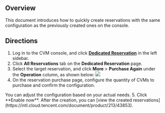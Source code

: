 ## Overview
This document introduces how to quickly create reservations with the same configuration as the previously created ones on the console.


## Directions
1. Log in to the CVM console, and click **[Dedicated Reservation](https://console.cloud.tencent.com/cvm/preparedinstances)** in the left sidebar.
2. Click **All Reservations** tab on the **Dedicated Reservation** page.
3. Select the target reservation, and click **More** > **Purchase Again** under the **Operation** column, as shown below:
![](https://qcloudimg.tencent-cloud.cn/raw/f1928b7026a112f43de49f8279bf3ec1.png)
4. On the reservation purchase page, configure the quantity of CVMs to purchase and confirm the configuration.
<dx-alert infotype="explain" title="">
You can adjust the configuration based on your actual needs.
</dx-alert>
5. Click **Enable now**.
After the creation, you can [view the created reservations](https://intl.cloud.tencent.com/document/product/213/43853).
